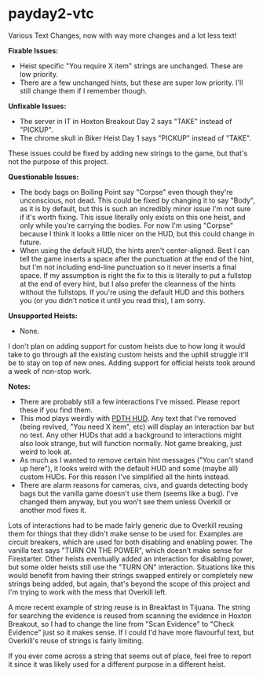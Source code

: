 # payday2-vtc
Various Text Changes, now with way more changes and a lot less text!

**Fixable Issues:**
- Heist specific "You require X item" strings are unchanged. These are low priority.
- There are a few unchanged hints, but these are super low priority. I'll still change them if I remember though.

**Unfixable Issues:**
- The server in IT in Hoxton Breakout Day 2 says "TAKE" instead of "PICKUP".
- The chrome skull in Biker Heist Day 1 says "PICKUP" instead of "TAKE".

These issues could be fixed by adding new strings to the game, but that's not the purpose of this project.

**Questionable Issues:**
- The body bags on Boiling Point say "Corpse" even though they're unconscious, not dead. This could be fixed by changing it to say "Body", as it is by default, but this is such an incredibly minor issue I'm not sure if it's worth fixing. This issue literally only exists on this one heist, and only while you're carrying the bodies. For now I'm using "Corpse" because I think it looks a little nicer on the HUD, but this could change in future.
- When using the default HUD, the hints aren't center-aligned. Best I can tell the game inserts a space after the punctuation at the end of the hint, but I'm not including end-line punctuation so it never inserts a final space. If my assumption is right the fix to this is literally to put a fullstop at the end of every hint, but I also prefer the cleanness of the hints without the fullstops. If you're using the default HUD and this bothers you (or you didn't notice it until you read this), I am sorry.

**Unsupported Heists:**
- None.

I don't plan on adding support for custom heists due to how long it would take to go through all the existing custom heists and the uphill struggle it'll be to stay on top of new ones. Adding support for official heists took around a week of non-stop work.

**Notes:**
- There are probably still a few interactions I've missed. Please report these if you find them.
- This mod plays weirdly with [PDTH HUD](https://modworkshop.net/mod/19900). Any text that I've removed (being revived, "You need X item", etc) will display an interaction bar but no text. Any other HUDs that add a background to interactions might also look strange, but will function normally. Not game breaking, just weird to look at.
- As much as I wanted to remove certain hint messages ("You can't stand up here"), it looks weird with the default HUD and some (maybe all) custom HUDs. For this reason I've simplified all the hints instead.
- There are alarm reasons for cameras, civs, and guards detecting body bags but the vanilla game doesn't use them (seems like a bug). I've changed them anyway, but you won't see them unless Overkill or another mod fixes it.

Lots of interactions had to be made fairly generic due to Overkill reusing them for things that they didn't make sense to be used for. Examples are circuit breakers, which are used for both disabling and enabling power. The vanilla text says "TURN ON THE POWER", which doesn't make sense for Firestarter. Other heists eventually added an interaction for disabling power, but some older heists still use the "TURN ON" interaction. Situations like this would benefit from having their strings swapped entirely or completely new strings being added, but again, that's beyond the scope of this project and I'm trying to work with the mess that Overkill left.

A more recent example of string reuse is in Breakfast in Tijuana. The string for searching the evidence is reused from scanning the evidence in Hoxton Breakout, so I had to change the line from "Scan Evidence" to "Check Evidence" just so it makes sense. If I could I'd have more flavourful text, but Overkill's reuse of strings is fairly limiting.

If you ever come across a string that seems out of place, feel free to report it since it was likely used for a different purpose in a different heist.
